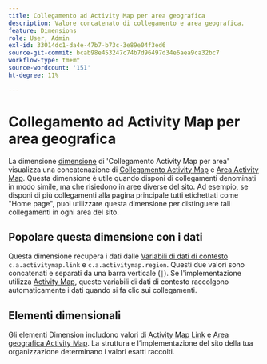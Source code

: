 ```yaml
---
title: Collegamento ad Activity Map per area geografica
description: Valore concatenato di collegamento e area geografica.
feature: Dimensions
role: User, Admin
exl-id: 33014dc1-da4e-47b7-b73c-3e89e04f3ed6
source-git-commit: bcab98e453247c74b7d96497d34e6aea9ca32bc7
workflow-type: tm+mt
source-wordcount: '151'
ht-degree: 11%

---
```


# Collegamento ad Activity Map per area geografica

La dimensione [dimensione](overview.md) di &#39;Collegamento Activity Map per area&#39; visualizza una concatenazione di [Collegamento Activity Map](activity-map-link.md) e [Area Activity Map](activity-map-link-by-region.md). Questa dimensione è utile quando disponi di collegamenti denominati in modo simile, ma che risiedono in aree diverse del sito. Ad esempio, se disponi di più collegamenti alla pagina principale tutti etichettati come &quot;Home page&quot;, puoi utilizzare questa dimensione per distinguere tali collegamenti in ogni area del sito.

## Popolare questa dimensione con i dati

Questa dimensione recupera i dati dalle [Variabili di dati di contesto](/help/implement/vars/page-vars/contextdata.md) `c.a.activitymap.link` e `c.a.activitymap.region`. Questi due valori sono concatenati e separati da una barra verticale (`|`). Se l&#39;implementazione utilizza [Activity Map](/help/analyze/activity-map/overview.md), queste variabili di dati di contesto raccolgono automaticamente i dati quando si fa clic sui collegamenti.

## Elementi dimensionali

Gli elementi Dimension includono valori di [Activity Map Link](activity-map-link.md) e [Area geografica Activity Map](activity-map-link-by-region.md). La struttura e l’implementazione del sito della tua organizzazione determinano i valori esatti raccolti.
